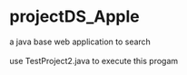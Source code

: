# projectDS_Apple

a java base web application to search<br><br>
use TestProject2.java to execute this progam
